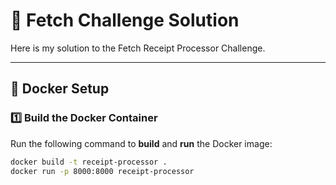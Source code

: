 # 🧾 Fetch Challenge Solution

Here is my solution to the Fetch Receipt Processor Challenge.

---

## 🚀 Docker Setup

### **1️⃣ Build the Docker Container**
Run the following command to **build** and **run** the Docker image:
```sh
docker build -t receipt-processor .
docker run -p 8000:8000 receipt-processor

